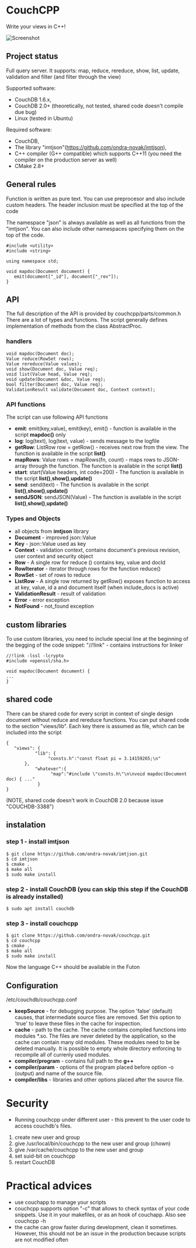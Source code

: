 # CouchCPP

Write your views in C++!

![Screenshot](screenshot.png?raw=true "Screenshot")

## Project status

Full query server. It supports: map, reduce, rereduce, show, list, update, validation and filter (and filter through the view)

Supported software: 
 * CouchDB 1.6.x, 
 * CouchDB 2.0+ (theoretically, not tested, shared code doesn't compile due bug)
 * Linux (tested in Ubuntu)

Required software:
  
 * CouchDB, 
 * The library "imtjson"(https://github.com/ondra-novak/imtjson), 
 * C++ compiler (G++ compatible) which supports C++11 (you need the compiler on the production server as well)
 * CMake 2.8+  

## General rules 

Function is written as pure text. You can use preprocesor and also include custom headers.
The header inclusion must be specified at the top of the code 

The namespace "json" is always available as well as all functions from the "imtjson". You can also include other namespaces specifying them on the top of the code.
```
#include <utility>
#include <string>

using namespace std;

void mapdoc(Document document) {
   emit(document["_id"], document["_rev"]);
}
```


## API

The full description of the API is provided by couchcpp/parts/common.h There are a lot of types and functions. The script generally
defines implementation of methods from the class AbstractProc.

### handlers

```
void mapdoc(Document doc);
Value reduce(RowSet rows);
Value rereduce(Value values);
void show(Document doc, Value req);
void list(Value head, Value req);
void update(Document &doc, Value req);
bool filter(Document doc, Value req);
ValidationResult validate(Document doc, Context context);

```

### API functions

The script can use following API functions

 - **emit**: emit(key,value), emit(key), emit() - function is available in the script **mapdoc()** only
 - **log**: log(text), log(text, value) - sends message to the logfile
 - **getRow**: ListRow row = getRow() - receives next row from the view.  The function is available in the script **list()**
 - **mapRows**: Value rows = mapRows(fn, count) - maps rows to JSON-array through the function.  The function is available in the script **list()**
 - **start**: start(Value headers, int code=200) -  The function is available in the script **list()**,**show()**,**update()**
-  **send**: send(text) -  The function is available in the script **list()**,**show()**,**update()**
-  **sendJSON**: sendJSON(Value) -  The function is available in the script **list()**,**show()**,**update()**

### Types and Objects

 * all objects from **imtjson** library
 * **Document** - improved json::Value
 * **Key** - json::Value used as key
 * **Context** - validation context, contains document's previous revision, user context and security object
 * **Row** - A single row for reduce () contains key, value and docId
 * **RowIterator** - iterator through rows for the function reduce()
 * **RowSet** - set of rows to reduce
 * **ListRow** - A single row returned by getRow() exposes function to access at key, value, id a and document itself (when include_docs is active)
 * **ValidationResult** - result of validation
 * **Error** - error exception
 * **NotFound** -  not_found exception

 

## custom libraries

To use custom libraries, you need to include special line at the beginning of 
the begging of the code snippet: "//!link" - contains instructions for linker

```
//!link -lssl -lcrypto
#include <openssl/sha.h>

void mapdoc(Document document) {
...
}
```

## shared code

There can be shared code for every script in context of single design document without reduce and rereduce functions.
You can put shared code to the section "views/lib". Each key there is assumed as file, which can be included into the script

```
{
   "views": {
           "lib": {
                "consts.h":"const float pi = 3.14159265;\n"
	   },
           "whatever":{
                 "map":"#include \"consts.h\"\n\nvoid mapdoc(Document doc) { ..."
            }
}
```
(NOTE, shared code doesn't work in CouchDB 2.0 because issue "COUCHDB-3388")

## instalation

### step 1 - install imtjson

```
$ git clone https://github.com/ondra-novak/imtjson.git
$ cd imtjson
$ cmake .
$ make all
$ sudo make install
```

### step 2 - install CouchDB (you can skip this step if the CouchDB is already installed)

```
$ sudo apt install couchdb
```

### step 3 - install couchcpp

```
$ git clone https://github.com/ondra-novak/couchcpp.git
$ cd couchcpp
$ cmake .
$ make all
$ sudo make install
```

Now the language C++ should be available in the Futon

## Configuration

/etc/couchdb/couchcpp.conf

 * **keepSource** - for debugging purpose. The option 'false' (default) causes, that intermediate source
 files are removed. Set this option to 'true' to leave these files in the cache for inspection.
 * **cache** - path to the cache. The cache contains compiled functions into modules *.so. The files
 are never deleted by the application, so the cache can contain many old modules. These modules need to be 
 be deleted manually. It is possible to empty whole directory enforcing to recompile all of currenly used modules.
 * **compiler/program** - contains full path to the **g++**
 * **compiler/param** - options of the program placed before option -o (output) and name of the source file.
 * **compiler/libs** - libraries and other options placed after the source file. 
 
  
 
# Security

 - Running couchcpp under different user - this prevent to the user code to access couchdb's files. 
  
  1. create new user and group
  2. give /usr/local/bin/couchcpp to the new user and group (chown)
  3. give /var/cache/couchcpp to the new user and group
  4. set suid-bit on couchcpp
  5. restart CouchDB
  
# Practical advices

 - use couchapp to manage your scripts
 - couchcpp supports option "-c" that allows to check syntax of your code snippets. Use it in your makefiles, or as an hook of couchapp. Also see couchcpp -h
 - the cache can grow faster during development, clean it sometimes. However, this should not be an issue in the production because scripts are not
modified often



